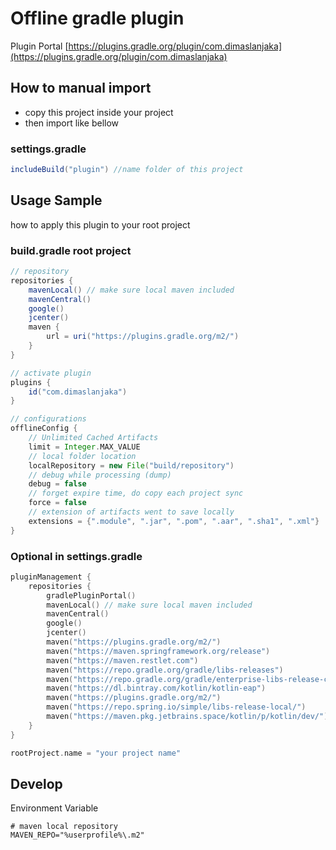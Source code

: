 # Offline gradle plugin

Plugin Portal [https://plugins.gradle.org/plugin/com.dimaslanjaka](https://plugins.gradle.org/plugin/com.dimaslanjaka)

## How to manual import
- copy this project inside your project
- then import like bellow

### settings.gradle
```gradle
includeBuild("plugin") //name folder of this project
```

## Usage Sample
how to apply this plugin to your root project
### build.gradle root project
```gradle
// repository
repositories {
    mavenLocal() // make sure local maven included
    mavenCentral()
    google()
    jcenter()
    maven {
        url = uri("https://plugins.gradle.org/m2/")
    }
}

// activate plugin
plugins {
    id("com.dimaslanjaka")
}

// configurations
offlineConfig {
    // Unlimited Cached Artifacts
    limit = Integer.MAX_VALUE
    // local folder location
    localRepository = new File("build/repository")
    // debug while processing (dump)
    debug = false
    // forget expire time, do copy each project sync
    force = false
    // extension of artifacts went to save locally
    extensions = {".module", ".jar", ".pom", ".aar", ".sha1", ".xml"}
}
```

### Optional in settings.gradle
```kotlin
pluginManagement {
    repositories {
        gradlePluginPortal()
        mavenLocal() // make sure local maven included
        mavenCentral() 
        google()
        jcenter()
        maven("https://plugins.gradle.org/m2/")
        maven("https://maven.springframework.org/release")
        maven("https://maven.restlet.com")
        maven("https://repo.gradle.org/gradle/libs-releases")
        maven("https://repo.gradle.org/gradle/enterprise-libs-release-candidates-local")
        maven("https://dl.bintray.com/kotlin/kotlin-eap")
        maven("https://plugins.gradle.org/m2/")
        maven("https://repo.spring.io/simple/libs-release-local/")
        maven("https://maven.pkg.jetbrains.space/kotlin/p/kotlin/dev/")
    }
}

rootProject.name = "your project name"
```

## Develop

Environment Variable

```properties
# maven local repository
MAVEN_REPO="%userprofile%\.m2"
```
